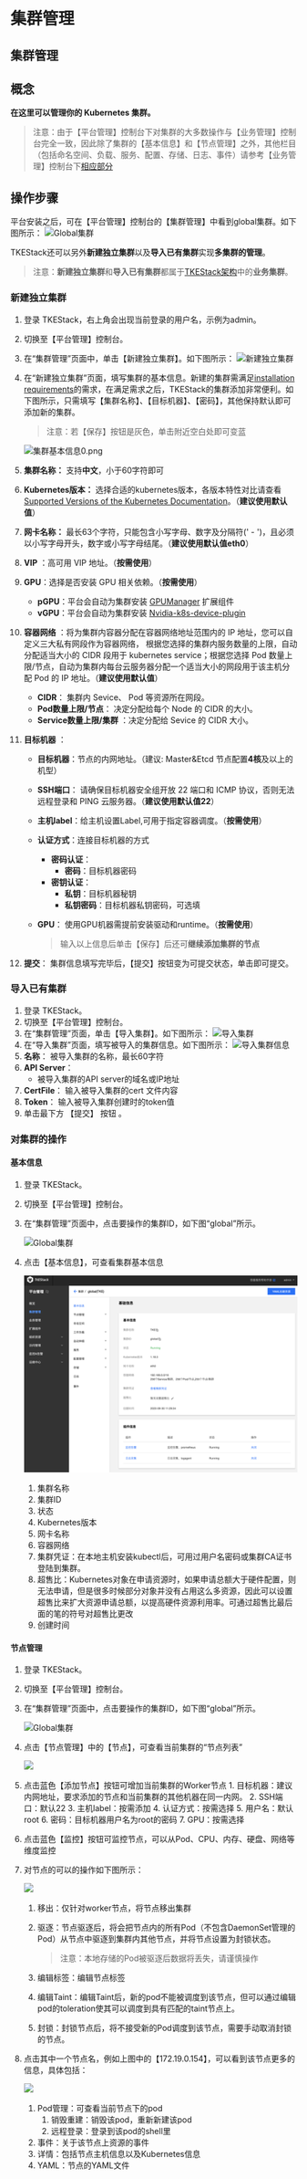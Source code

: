 # 集群管理

## 集群管理

## 概念

**在这里可以管理你的 Kubernetes 集群。**

> 注意：由于【平台管理】控制台下对集群的大多数操作与【业务管理】控制台完全一致，因此除了集群的【基本信息】和【节点管理】之外，其他栏目（包括命名空间、负载、服务、配置、存储、日志、事件）请参考【业务管理】控制台下[相应部分](../ye-wu-guan-li-kong-zhi-tai/ying-yong-guan-li/)

## 操作步骤

平台安装之后，可在【平台管理】控制台的【集群管理】中看到global集群。如下图所示： ![Global&#x96C6;&#x7FA4;](../../.gitbook/assets/cluster%20%282%29.png)

TKEStack还可以另外**新建独立集群**以及**导入已有集群**实现**多集群的管理**。

> 注意：**新建独立集群**和**导入已有集群**都属于[TKEStack架构](../../chan-pin-bu-shu-zhi-nan/bu-shu-jia-gou.md)中的**业务集群**。

### 新建独立集群

1. 登录 TKEStack，右上角会出现当前登录的用户名，示例为admin。
2. 切换至【平台管理】控制台。
3. 在“集群管理”页面中，单击【新建独立集群】。如下图所示： ![&#x65B0;&#x5EFA;&#x72EC;&#x7ACB;&#x96C6;&#x7FA4;](../../.gitbook/assets/createCluster.png)
4. 在“新建独立集群”页面，填写集群的基本信息。新建的集群需满足[installation requirements](../../chan-pin-bu-shu-zhi-nan/bu-shu-huan-jing-yao-qiu.md)的需求，在满足需求之后，TKEStack的集群添加非常便利。如下图所示，只需填写【集群名称】、【目标机器】、【密码】，其他保持默认即可添加新的集群。

   > 注意：若【保存】按钮是灰色，单击附近空白处即可变蓝

   ![&#x96C6;&#x7FA4;&#x57FA;&#x672C;&#x4FE1;&#x606F;0.png](../../.gitbook/assets/ClusterInfo.png)

5. **集群名称：** 支持**中文**，小于60字符即可
6. **Kubernetes版本：** 选择合适的kubernetes版本，各版本特性对比请查看 [Supported Versions of the Kubernetes Documentation](https://kubernetes.io/docs/home/supported-doc-versions/)。（**建议使用默认值**）
7. **网卡名称：** 最长63个字符，只能包含小写字母、数字及分隔符\(' - '\)，且必须以小写字母开头，数字或小写字母结尾。（**建议使用默认值eth0**）
8. **VIP** ：高可用 VIP 地址。（**按需使用**）
9. **GPU**：选择是否安装 GPU 相关依赖。（**按需使用**）
   * **pGPU**：平台会自动为集群安装 [GPUManager](https://github.com/tkestack/docs/blob/master/features/gpumanager.md) 扩展组件
   * **vGPU**：平台会自动为集群安装 [Nvidia-k8s-device-plugin](https://github.com/NVIDIA/k8s-device-plugin)
10. **容器网络** ：将为集群内容器分配在容器网络地址范围内的 IP 地址，您可以自定义三大私有网段作为容器网络， 根据您选择的集群内服务数量的上限，自动分配适当大小的 CIDR 段用于 kubernetes service；根据您选择 Pod 数量上限/节点，自动为集群内每台云服务器分配一个适当大小的网段用于该主机分配 Pod 的 IP 地址。（**建议使用默认值**）
    * **CIDR**： 集群内 Sevice、 Pod 等资源所在网段。
    * **Pod数量上限/节点**： 决定分配给每个 Node 的 CIDR 的大小。
    * **Service数量上限/集群** ：决定分配给 Sevice 的 CIDR 大小。
11. **目标机器** ：
    * **目标机器**：节点的内网地址。（建议: Master&Etcd 节点配置**4核**及以上的机型）
    * **SSH端口**： 请确保目标机器安全组开放 22 端口和 ICMP 协议，否则无法远程登录和 PING 云服务器。（**建议使用默认值22**）
    * **主机label**：给主机设置Label,可用于指定容器调度。（**按需使用**）
    * **认证方式**：连接目标机器的方式
      * **密码认证**：
        * **密码**：目标机器密码
      * **密钥认证**：
        * **私钥**：目标机器秘钥
        * **私钥密码**：目标机器私钥密码，可选填
    * **GPU**： 使用GPU机器需提前安装驱动和runtime。（**按需使用**）

      > 输入以上信息后单击【保存】后还可**继续添加集群的节点**
12. **提交**： 集群信息填写完毕后，【提交】按钮变为可提交状态，单击即可提交。

### 导入已有集群

1. 登录 TKEStack。
2. 切换至【平台管理】控制台。
3. 在“集群管理”页面，单击【导入集群】。如下图所示： ![&#x5BFC;&#x5165;&#x96C6;&#x7FA4;](../../.gitbook/assets/importCluster-1.png)
4. 在“导入集群”页面，填写被导入的集群信息。如下图所示： ![&#x5BFC;&#x5165;&#x96C6;&#x7FA4;&#x4FE1;&#x606F;](../../.gitbook/assets/importCluster-2.png)
5. **名称**： 被导入集群的名称，最长60字符
6. **API Server**： 
   * 被导入集群的API server的域名或IP地址
7. **CertFile**： 输入被导入集群的cert 文件内容
8. **Token**： 输入被导入集群创建时的token值
9. 单击最下方 【提交】 按钮 。

### **对集群的操作**

#### 基本信息

1. 登录 TKEStack。
2. 切换至【平台管理】控制台。
3. 在“集群管理”页面中，点击要操作的集群ID，如下图“global”所示。

   ![Global&#x96C6;&#x7FA4;](../../.gitbook/assets/cluster.png)

4. 点击【基本信息】，可查看集群基本信息

   ![](../../.gitbook/assets/basicinformation.png)

   1. 集群名称
   2. 集群ID
   3. 状态
   4. Kubernetes版本
   5. 网卡名称
   6. 容器网络
   7. 集群凭证：在本地主机安装kubectl后，可用过用户名密码或集群CA证书登陆到集群。
   8. 超售比：Kubernetes对象在申请资源时，如果申请总额大于硬件配置，则无法申请，但是很多时候部分对象并没有占用这么多资源，因此可以设置超售比来扩大资源申请总额，以提高硬件资源利用率。可通过超售比最后面的笔的符号对超售比更改
   9. 创建时间

#### 节点管理

1. 登录 TKEStack。
2. 切换至【平台管理】控制台。
3. 在“集群管理”页面中，点击要操作的集群ID，如下图“global”所示。

   ![Global&#x96C6;&#x7FA4;](../../.gitbook/assets/cluster%20%281%29.png)

4. 点击【节点管理】中的【节点】，可查看当前集群的“节点列表”

   ![](../../.gitbook/assets/nodes.png)

5. 点击蓝色【添加节点】按钮可增加当前集群的Worker节点 1. 目标机器：建议内网地址，要求添加的节点和当前集群的其他机器在同一内网。 2. SSH端口：默认22 3. 主机label：按需添加 4. 认证方式：按需选择 5. 用户名：默认root 6. 密码：目标机器用户名为root的密码 7. GPU：按需选择
6. 点击蓝色【监控】按钮可监控节点，可以从Pod、CPU、内存、硬盘、网络等维度监控
7. 对节点的可以的操作如下图所示：

   ![](../../.gitbook/assets/nodecaozuo.png)

   1. 移出：仅针对worker节点，将节点移出集群
   2. 驱逐：节点驱逐后，将会把节点内的所有Pod（不包含DaemonSet管理的Pod）从节点中驱逐到集群内其他节点，并将节点设置为封锁状态。

      > 注意：本地存储的Pod被驱逐后数据将丢失，请谨慎操作

   3. 编辑标签：编辑节点标签
   4. 编辑Taint：编辑Taint后，新的pod不能被调度到该节点，但可以通过编辑pod的toleration使其可以调度到具有匹配的taint节点上。
   5. 封锁：封锁节点后，将不接受新的Pod调度到该节点，需要手动取消封锁的节点。

8. 点击其中一个节点名，例如上图中的【172.19.0.154】，可以看到该节点更多的信息，具体包括：

   ![](../../.gitbook/assets/nodespod.png)

   1. Pod管理：可查看当前节点下的pod
      1. 销毁重建：销毁该pod，重新新建该pod
      2. 远程登录：登录到该pod的shell里
   2. 事件：关于该节点上资源的事件
   3. 详情：包括节点主机信息以及Kubernetes信息
   4. YAML：节点的YAML文件

